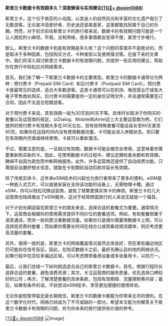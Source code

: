 **斯里兰卡数据卡有效期多久？深度解读与实用建议[[TG💪+ @esim1088](https://t.me/s/esim1088)]**

斯里兰卡，这个位于南亚的小岛国，以其迷人的自然风光和丰富的文化遗产吸引了无数游客。无论是冲浪爱好者、历史迷还是美食家，这里都能找到属于自己的乐趣。然而，对于初次前往斯里兰卡的旅行者来说，数据卡的有效期问题可能是一个让人困扰的小麻烦。毕竟，没有网络，很多事情都会变得不便，甚至寸步难行。

那么，斯里兰卡的数据卡到底有效期是多久呢？这个问题的答案并不是绝对的，而是取决于多种因素，包括购买方式、卡种类型以及使用情况等。在接下来的文章中，我们将深入探讨斯里兰卡数据卡的有效期问题，并提供一些实用的建议，帮助你在旅行中轻松应对网络需求。

首先，我们来了解一下斯里兰卡数据卡的主要类型。斯里兰卡的数据卡通常分为两种：预付费卡（Prepaid SIM Card）和后付费卡（Postpaid SIM Card）。预付费卡是最常见的选择，适合大多数游客。这类卡通常可以在机场、电信营业厅或各大电子零售商处购买。后付费卡则需要提供一定的身份证明文件，并且通常需要签订合同，因此不太适合短期游客。

对于预付费卡来说，其有效期一般为30天到90天不等。具体时长取决于你购买的套餐以及运营商的规定。以Dialog、Mobitel和Airtel这三大主要运营商为例，它们提供的预付费卡有效期大多在30天左右，但有些特殊套餐可能会延长至60天甚至90天。如果你在这段时间内没有使用数据流量，卡可能会进入休眠状态，但只要在有效期内充值或继续使用，卡就可以重新激活。

不过，需要注意的是，一旦超过有效期，数据卡可能会被完全停用，这意味着你需要重新购买新的卡。因此，在使用数据卡的过程中，建议定期检查余额和有效期，确保不会因为疏忽而中断网络服务。此外，许多运营商还提供了自动续费功能，只需提前设置好相关信息，就能在卡到期前自动扣款并延长有效期。

除了传统实体卡，近年来eSIM技术的兴起也为旅行者带来了更多的便利。eSIM是一种嵌入式芯片，可以直接安装在支持该功能的设备上，无需物理卡槽。通过eSIM，你可以轻松切换运营商，避免了频繁更换实体卡的麻烦。斯里兰卡的几大运营商也陆续推出了eSIM服务，这对于经常跨国旅行的人来说无疑是一个福音。

对于计划长期逗留在斯里兰卡的朋友来说，选择合适的套餐尤为重要。通常情况下，运营商会根据你的使用需求提供不同价位的套餐选项。例如，有些套餐侧重于语音通话，而另一些则更注重数据流量。如果你只是偶尔需要用数据卡上网，可以选择低资费的套餐；而如果你需要长时间在线办公或观看视频流媒体，则应考虑更高流量的套餐。

另外，值得一提的是，斯里兰卡的网络覆盖情况虽然总体良好，但在某些偏远地区仍可能存在信号盲区。因此，在购买数据卡之前，最好先确认目的地的网络状况。如果行程中包含较多偏远区域，可以考虑携带备用设备或多张备用卡，以防万一。

最后，让我们总结一下如何挑选适合自己的斯里兰卡数据卡。首先，根据行程时长选择合适的套餐，避免浪费资源；其次，关注运营商的服务质量，优先选择口碑较好的公司；再次，了解清楚套餐的具体条款，包括有效期限、流量限制等内容；最后，如果有条件的话，不妨尝试eSIM技术，享受更加便捷的使用体验。

无论你是短暂停留还是长期居住，斯里兰卡的数据卡都能为你带来无尽的便利。在这个数字化时代，网络已经成为了不可或缺的一部分。希望本文能为你解答关于斯里兰卡数据卡有效期的问题，并为你未来的旅行提供有价值的参考。

[[TG💪+ @esim1088](https://t.me/s/esim1088) ![Image](https://i.postimg.cc/4NQfJmqS/Snipaste-2025-05-13-00-14-12.png)]